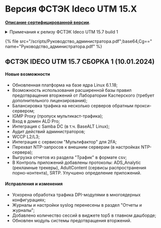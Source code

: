 # Версия ФСТЭК Ideco UTM 15.X

**[Описание сертифицированной версии](https://static.ideco.ru/static/Ideco_UTM_2022.pdf)**.

<details>

<summary>Примечания к релизу ФСТЭК Ideco UTM 15.7 build 1</summary>

**Дата выхода версии**: 10.01.2024.

**Техническая поддержка и обратная связь** (поможет нам улучшить продукт):
* Обсудить версию в телеграм-канале с разработчиками: [https://t.me/idecoutm](https://t.me/idecoutm);
* Портал технической поддержки: [https://help.ideco.ru/](https://help.ideco.ru/);
* Электронная почта: help@ideco.ru;
* Telegram: [ideco.bot](https://telegram.im/@ideco_support_bot).

Для ФСТЭК-версии включено автоматическое обновление с версии 11.13 путем нескольких обновлений: 11.13->12.11->13.11->14.3->15.7.

Обязательно нужно последовательно обновиться и использовать версию 15.7 (не останавливаясь на промежуточных версиях, нужных только для обновления).

</details>

{% file src="/scripts/Руководство_администратора.pdf";base64,Cg==" name="Руководство_администратора.pdf" %}

## ФСТЭК IDECO UTM 15.7 СБОРКА 1 (10.01.2024)

#### Новые возможности

- Обновленная платформа на базе ядра Linux 6.1.18;
- Возможность использования расширенной базы правил предотвращения вторжений от Лаборатории Касперского (требует дополнительного лицензирования);
- Балансировка трафика на несколько серверов обратным прокси-сервером;
- IGMP Proxy (пропуск мультикаст-трафика);
- Вход в домен ALD Pro;
- Интеграция с Samba DC (в т.ч. BaseALT Linux);
- Аудит действий администраторов;
- WCCP L2/L3;
- Интеграция с сервисом "Мультифактор" для 2FA;
- Перехват NTP-запросов к внешним серверам (в настройках NTP-сервера);
- Выгрузка отчетов из раздела "Трафик" в формате csv;
- В Контроль приложений добавлены протоколы: ADS_Analytic (рекламные трекеры), AdultContent (сервисы распространения порно-контента), SRTP. Улучшено определение приложений.

#### Исправления и изменения

- Ускорена обработка трафика DPI-модулями в многоядерных конфигурациях;
- Журналы и настройки syslog перенесены в раздел "Отчеты и журналы";
- Добавлено количество сессий в виджете top5 в главном дашборде;
- Обновлен модуль системы предотвращения вторжений.
